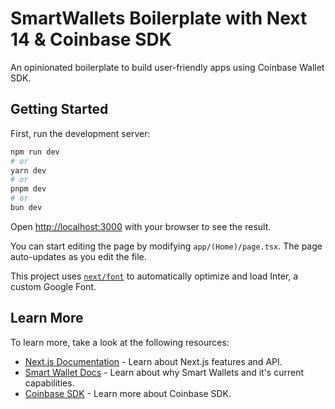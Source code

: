 # SmartWallets Boilerplate with Next 14 & Coinbase SDK

An opinionated boilerplate to build user-friendly apps using Coinbase Wallet SDK.


## Getting Started

First, run the development server:

```bash
npm run dev
# or
yarn dev
# or
pnpm dev
# or
bun dev
```

Open [http://localhost:3000](http://localhost:3000) with your browser to see the result.

You can start editing the page by modifying `app/(Home)/page.tsx`. The page auto-updates as you edit the file.

This project uses [`next/font`](https://nextjs.org/docs/basic-features/font-optimization) to automatically optimize and load Inter, a custom Google Font.

## Learn More

To learn more, take a look at the following resources:

- [Next.js Documentation](https://nextjs.org/docs) - Learn about Next.js features and API.
- [Smart Wallet Docs](https://www.smartwallet.dev/why) - Learn about why Smart Wallets and it's current capabilities.
- [Coinbase SDK](https://nextjs.org/docs) - Learn more about Coinbase SDK.

